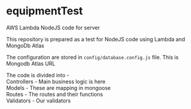 # equipmentTest
AWS Lambda NodeJS code for server

This repository is prepared as a test for NodeJS code using Lambda and MongoDb Atlas

The configuration are stored in 
<code>config/database.config.js</code> file. This is Mongodb Atlas URL

The code is divided into - <br>
Controllers - Main business logic is here<br>
Models - These are mapping in mongoose <br>
Routes - The routes and their functions<br>
Validators - Our validators<br>
